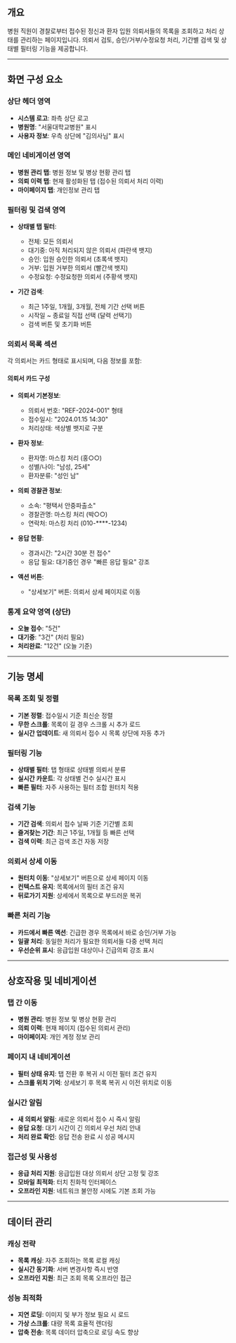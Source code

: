 ## 개요

병원 직원이 경찰로부터 접수된 정신과 환자 입원 의뢰서들의 목록을 조회하고 처리 상태를 관리하는 페이지입니다. 의뢰서 검토, 승인/거부/수정요청 처리, 기간별 검색 및 상태별 필터링 기능을 제공합니다.

---

## 화면 구성 요소

### 상단 헤더 영역

- **시스템 로고**: 좌측 상단 로고
- **병원명**: "서울대학교병원" 표시  
- **사용자 정보**: 우측 상단에 "김의사님" 표시

### 메인 네비게이션 영역

- **병원 관리 탭**: 병원 정보 및 병상 현황 관리 탭
- **의뢰 이력 탭**: 현재 활성화된 탭 (접수된 의뢰서 처리 이력)
- **마이페이지 탭**: 개인정보 관리 탭

### 필터링 및 검색 영역

- **상태별 탭 필터**:
  - 전체: 모든 의뢰서
  - 대기중: 아직 처리되지 않은 의뢰서 (파란색 뱃지)
  - 승인: 입원 승인한 의뢰서 (초록색 뱃지)
  - 거부: 입원 거부한 의뢰서 (빨간색 뱃지)
  - 수정요청: 수정요청한 의뢰서 (주황색 뱃지)

- **기간 검색**:
  - 최근 1주일, 1개월, 3개월, 전체 기간 선택 버튼
  - 시작일 ~ 종료일 직접 선택 (달력 선택기)
  - 검색 버튼 및 초기화 버튼

### 의뢰서 목록 섹션

각 의뢰서는 카드 형태로 표시되며, 다음 정보를 포함:

#### 의뢰서 카드 구성

- **의뢰서 기본정보**:
  - 의뢰서 번호: "REF-2024-001" 형태
  - 접수일시: "2024.01.15 14:30"
  - 처리상태: 색상별 뱃지로 구분

- **환자 정보**:
  - 환자명: 마스킹 처리 (홍○○)
  - 성별/나이: "남성, 25세"
  - 환자분류: "성인 남"

- **의뢰 경찰관 정보**:
  - 소속: "평택서 안중파출소"
  - 경찰관명: 마스킹 처리 (박○○)
  - 연락처: 마스킹 처리 (010-****-1234)

- **응답 현황**:
  - 경과시간: "2시간 30분 전 접수"
  - 응답 필요: 대기중인 경우 "빠른 응답 필요" 강조

- **액션 버튼**:
  - "상세보기" 버튼: 의뢰서 상세 페이지로 이동

### 통계 요약 영역 (상단)

- **오늘 접수**: "5건"
- **대기중**: "3건" (처리 필요)
- **처리완료**: "12건" (오늘 기준)

---

## 기능 명세

### 목록 조회 및 정렬

- **기본 정렬**: 접수일시 기준 최신순 정렬
- **무한 스크롤**: 목록이 길 경우 스크롤 시 추가 로드
- **실시간 업데이트**: 새 의뢰서 접수 시 목록 상단에 자동 추가

### 필터링 기능

- **상태별 필터**: 탭 형태로 상태별 의뢰서 분류
- **실시간 카운트**: 각 상태별 건수 실시간 표시
- **빠른 필터**: 자주 사용하는 필터 조합 원터치 적용

### 검색 기능

- **기간 검색**: 의뢰서 접수 날짜 기준 기간별 조회
- **즐겨찾는 기간**: 최근 1주일, 1개월 등 빠른 선택
- **검색 이력**: 최근 검색 조건 자동 저장

### 의뢰서 상세 이동

- **원터치 이동**: "상세보기" 버튼으로 상세 페이지 이동
- **컨텍스트 유지**: 목록에서의 필터 조건 유지
- **뒤로가기 지원**: 상세에서 목록으로 부드러운 복귀

### 빠른 처리 기능

- **카드에서 빠른 액션**: 긴급한 경우 목록에서 바로 승인/거부 가능
- **일괄 처리**: 동일한 처리가 필요한 의뢰서들 다중 선택 처리
- **우선순위 표시**: 응급입원 대상이나 긴급의뢰 강조 표시

---

## 상호작용 및 네비게이션

### 탭 간 이동

- **병원 관리**: 병원 정보 및 병상 현황 관리
- **의뢰 이력**: 현재 페이지 (접수된 의뢰서 관리)
- **마이페이지**: 개인 계정 정보 관리

### 페이지 내 네비게이션

- **필터 상태 유지**: 탭 전환 후 복귀 시 이전 필터 조건 유지
- **스크롤 위치 기억**: 상세보기 후 목록 복귀 시 이전 위치로 이동

### 실시간 알림

- **새 의뢰서 알림**: 새로운 의뢰서 접수 시 즉시 알림
- **응답 요청**: 대기 시간이 긴 의뢰서 우선 처리 안내
- **처리 완료 확인**: 응답 전송 완료 시 성공 메시지

### 접근성 및 사용성

- **응급 처리 지원**: 응급입원 대상 의뢰서 상단 고정 및 강조
- **모바일 최적화**: 터치 친화적 인터페이스
- **오프라인 지원**: 네트워크 불안정 시에도 기본 조회 가능

---

## 데이터 관리

### 캐싱 전략

- **목록 캐싱**: 자주 조회하는 목록 로컬 캐싱
- **실시간 동기화**: 서버 변경사항 즉시 반영
- **오프라인 지원**: 최근 조회 목록 오프라인 접근

### 성능 최적화

- **지연 로딩**: 이미지 및 부가 정보 필요 시 로드
- **가상 스크롤**: 대량 목록 효율적 렌더링
- **압축 전송**: 목록 데이터 압축으로 로딩 속도 향상